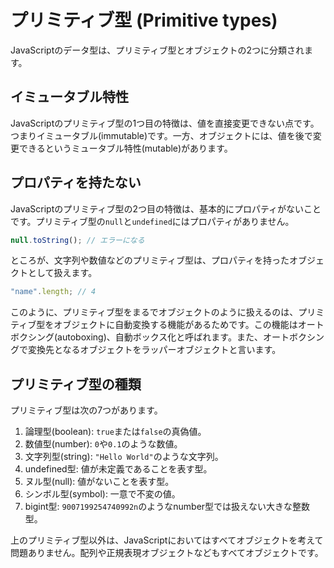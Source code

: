 # プリミティブ型 \(Primitive types\)

JavaScriptのデータ型は、プリミティブ型とオブジェクトの2つに分類されます。

## イミュータブル特性

JavaScriptのプリミティブ型の1つ目の特徴は、値を直接変更できない点です。つまりイミュータブル\(immutable\)です。一方、オブジェクトには、値を後で変更できるというミュータブル特性\(mutable\)があります。

## プロパティを持たない

JavaScriptのプリミティブ型の2つ目の特徴は、基本的にプロパティがないことです。プリミティブ型の`null`と`undefined`にはプロパティがありません。

```javascript
null.toString(); // エラーになる
```

ところが、文字列や数値などのプリミティブ型は、プロパティを持ったオブジェクトとして扱えます。

```javascript
"name".length; // 4
```

このように、プリミティブ型をまるでオブジェクトのように扱えるのは、プリミティブ型をオブジェクトに自動変換する機能があるためです。この機能はオートボクシング\(autoboxing\)、自動ボックス化と呼ばれます。また、オートボクシングで変換先となるオブジェクトをラッパーオブジェクトと言います。

## プリミティブ型の種類

プリミティブ型は次の7つがあります。

1. 論理型\(boolean\): `true`または`false`の真偽値。
2. 数値型\(number\): `0`や`0.1`のような数値。
3. 文字列型\(string\): `"Hello World"`のような文字列。
4. undefined型: 値が未定義であることを表す型。
5. ヌル型\(null\): 値がないことを表す型。
6. シンボル型\(symbol\): 一意で不変の値。
7. bigint型: `9007199254740992n`のようなnumber型では扱えない大きな整数型。

上のプリミティブ型以外は、JavaScriptにおいてはすべてオブジェクトを考えて問題ありません。配列や正規表現オブジェクトなどもすべてオブジェクトです。

